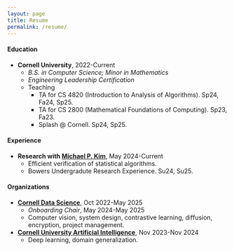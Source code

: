 ```yaml
---
layout: page
title: Resume
permalink: /resume/
--- 
```


#### Education  

- **Cornell University**, 2022-Current
    - _B.S. in Computer Science; Minor in Mathematics_
    - _Engineering Leadership Certification_
    - Teaching
        - TA for CS 4820 (Introduction to Analysis of Algorithms). Sp24, Fa24, Sp25.
        - TA for CS 2800 (Mathematical Foundations of Computing). Sp23, Fa23.
        - Splash @ Cornell. Sp24, Sp25.


#### Experience

- **Research with [Michael P. Kim](https://www.cs.cornell.edu/~mpkim/)**, May 2024-Current
    - Efficient verification of statistical algorithms.
    - Bowers Undergradute Research Experience. Su24, Su25.

#### Organizations

- **[Cornell Data Science](https://cornelldata.science/)**, Oct 2022-May 2025
    - _Onboarding Chair_, May 2024-May 2025
    - Computer vision, system design, contrastive learning, diffusion, encryption, project management.
- **[Cornell University Artificial Intelligence](https://cuai.github.io/)**, Nov 2023-Nov 2024
    - Deep learning, domain generalization.

